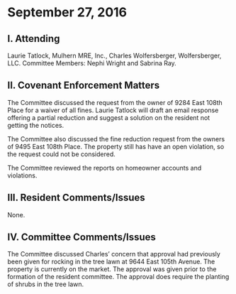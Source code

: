 # September 27, 2016

## I. Attending
Laurie Tatlock, Mulhern MRE, Inc., Charles Wolfersberger, Wolfersberger, LLC.  Committee Members: Nephi Wright and Sabrina Ray.

## II. Covenant Enforcement Matters
The Committee discussed the request from the owner of 9284 East 108th Place for a waiver of all fines.  Laurie Tatlock will draft an email response offering a partial reduction and suggest a solution on the resident not getting the notices.  

The Committee also discussed the fine reduction request from the owners of 9495 East 108th Place.  The property still has have an open violation, so the request could not be considered.

The Committee reviewed the reports on homeowner accounts and violations.   

## III. Resident Comments/Issues
None.

## IV. Committee Comments/Issues
The Committee discussed Charles’ concern that approval had previously been given for rocking in the tree lawn at 9644 East 105th Avenue.  The property is currently on the market.  The approval was given prior to the formation of the resident committee.  The approval does require the planting of shrubs in the tree lawn.
